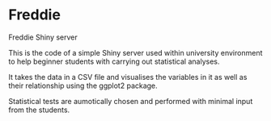 # Freddie
Freddie Shiny server

This is the code of a simple Shiny server used within university environment to help beginner students with carrying out statistical analyses.

It takes the data in a CSV file and visualises the variables in it as well as their relationship using the ggplot2 package.

Statistical tests are aumotically chosen and performed with minimal input from the students.
